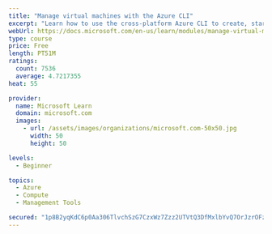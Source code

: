 ```yaml
---
title: "Manage virtual machines with the Azure CLI"
excerpt: "Learn how to use the cross-platform Azure CLI to create, start, stop, and perform other management tasks related to virtual machines in Azure."
webUrl: https://docs.microsoft.com/en-us/learn/modules/manage-virtual-machines-with-azure-cli/
type: course
price: Free
length: PT51M
ratings:
  count: 7536
  average: 4.7217355
heat: 55

provider:
  name: Microsoft Learn
  domain: microsoft.com
  images:
    - url: /assets/images/organizations/microsoft.com-50x50.jpg
      width: 50
      height: 50

levels:
  - Beginner

topics:
  - Azure
  - Compute
  - Management Tools

secured: "1p8B2yqKdC6p0Aa306TlvchSzG7CzxWz7Zzz2UTVtQ3DfMxlbYvQ7OrJzrOFzQY5EdWAp8bCgJqKQmq+g1ZW2BwhnBx9Pq0ItUEzbJ3riAxJN1IW7NcP8Z55cyqknC0zlEMqPB/mSmXjnvwdFB//nMY0N6tEUxUCzexJR9C36nPqke6MKd+6K89Gf1S3zO+eZ9Y2H2+YIkEo4KkAgjE2TU5eXHCDy5LxdKVy2t0Da5jhZ4jDApaWfVl78ck7v5yOm4fKrIETB1XLv3ZhrHlVX+mpkBBSXDuN9dY50FI9a/cDq/AvgWDbZGoGCKOx/xVlOs6MT8AHzEl0BLCmA09fXbR4DjfJLyQhXgYz/h8yHyLZ/CjBOQI1Mdkgb659VdCNBTSuJDFuGDOJWQ94b5PF58+4ly86fUPBe51lcJTbU/4=;2NDu0S6nkG389mNBetmy0g=="
---
```


